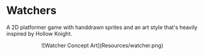 # Watchers
A 2D platformer game with handdrawn sprites and an art style that's heavily inspired by Hollow Knight.

<center>![Watcher Concept Art](Resources/watcher.png)</center>
